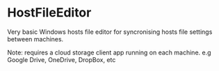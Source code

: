 # HostFileEditor
Very basic Windows hosts file editor for syncronising hosts file settings between machines.  

Note: requires a cloud storage client app running on each machine.  e.g Google Drive, OneDrive, DropBox, etc

